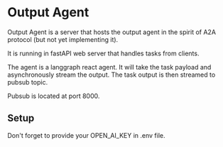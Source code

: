 # Output Agent

Output Agent is a server that hosts the output agent in the spirit of A2A protocol (but not yet implementing it).

It is running in fastAPI web server that handles tasks from clients.

The agent is a langgraph react agent. It will take the task payload and asynchronously stream the output. The task output is then streamed to pubsub topic.

Pubsub is located at port 8000.

## Setup

Don't forget to provide your OPEN_AI_KEY in .env file.